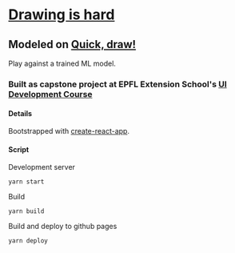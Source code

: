 # [Drawing is hard](https://sophialittlejohn.github.io/drawing-is-hard)

## Modeled on [Quick, draw!](https://quickdraw.withgoogle.com/)

Play against a trained ML model.

### Built as capstone project at EPFL Extension School's [UI Development Course](https://www.extensionschool.ch/ui-development-with-react)

#### Details

Bootstrapped with [create-react-app]().

#### Script

Development server

```
yarn start
```

Build

```
yarn build
```

Build and deploy to github pages

```
yarn deploy
```
